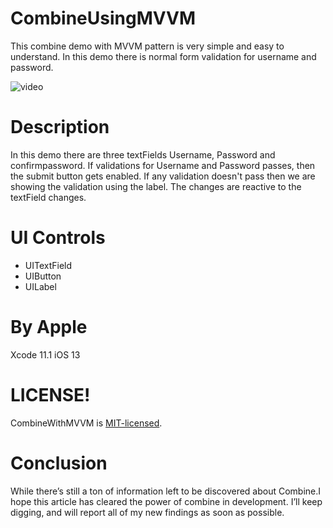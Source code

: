 # CombineUsingMVVM

This combine demo with MVVM pattern is very simple and easy to understand. In this demo there is normal form validation for username and password.

![video](/Media/combine.gif)

# Description

In this demo there are three textFields Username, Password and confirmpassword. If validations for Username and Password passes, then the submit button gets enabled. If any validation doesn't pass then we are showing the validation using the label. The changes are reactive to the textField changes.

# UI Controls 
- UITextField
- UIButton
- UILabel

# By Apple 

Xcode 11.1
iOS 13

# LICENSE!

CombineWithMVVM is [MIT-licensed](/LICENSE).

# Conclusion 
While there’s still a ton of information left to be discovered about Combine.I hope this article has cleared the power of combine in development. I’ll keep digging, and will report all of my new findings as soon as possible.
